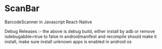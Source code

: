 # ScanBar

BarcodeScanner in Javascript React-Native

Debug Releases :-
the above is debug build, either install by adb or remove isdebugabble=true to false in androidmanifest and recompile should make it install, make sure install unknown apps is enabled in android os
